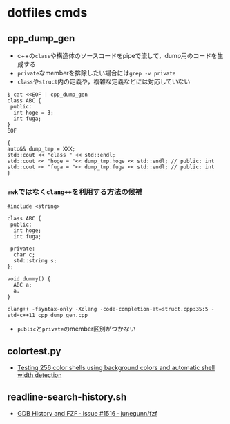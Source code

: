 # dotfiles cmds

## cpp_dump_gen
* c++の`class`や構造体のソースコードをpipeで流して，dump用のコードを生成する
* `private`なmemberを排除したい場合には`grep -v private`
* `class`や`struct`内の定義や，複雑な定義などには対応していない

```
$ cat <<EOF | cpp_dump_gen
class ABC {
 public:
  int hoge = 3;
  int fuga;
}
EOF

{
auto&& dump_tmp = XXX;
std::cout << "class " << std::endl;
std::cout << "hoge = "<< dump_tmp.hoge << std::endl; // public: int
std::cout << "fuga = "<< dump_tmp.fuga << std::endl; // public: int
}
```

### `awk`ではなく`clang++`を利用する方法の候補
```
#include <string>

class ABC {
 public:
  int hoge;
  int fuga;

 private:
  char c;
  std::string s;
};

void dummy() {
  ABC a;
  a.
}
```

```
clang++ -fsyntax-only -Xclang -code-completion-at=struct.cpp:35:5 -std=c++11 cpp_dump_gen.cpp
```

* `public`と`private`のmember区別がつかない

## colortest.py
* [Testing 256 color shells using background colors and automatic shell width detection]( https://gist.github.com/WoLpH/8b6f697ecc06318004728b8c0127d9b3 )

## readline-search-history.sh
* [GDB History and FZF · Issue \#1516 · junegunn/fzf]( https://github.com/junegunn/fzf/issues/1516 )
